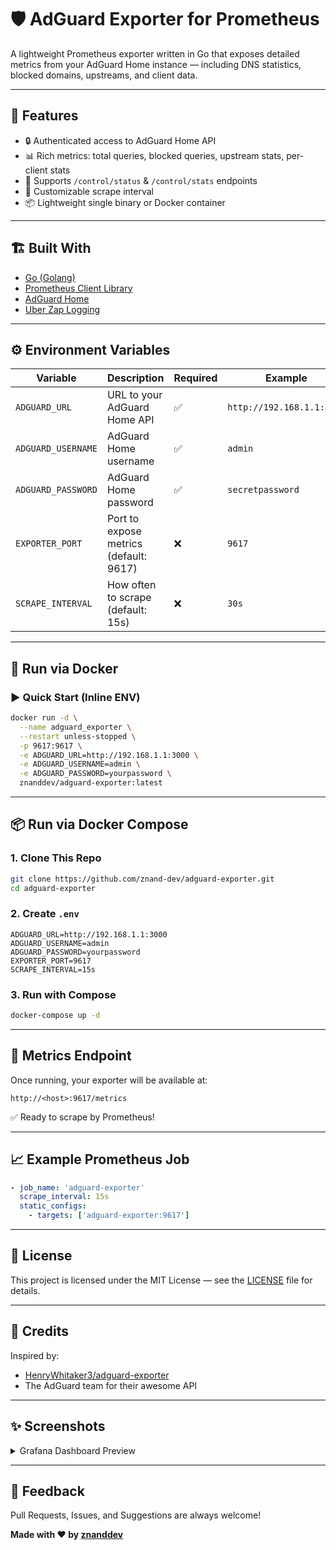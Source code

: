 # 🛡️ AdGuard Exporter for Prometheus

A lightweight Prometheus exporter written in Go that exposes detailed metrics from your AdGuard Home instance — including DNS statistics, blocked domains, upstreams, and client data.

---

## 🚀 Features

- 🔒 Authenticated access to AdGuard Home API
- 📊 Rich metrics: total queries, blocked queries, upstream stats, per-client stats
- 🧠 Supports `/control/status` & `/control/stats` endpoints
- 🔁 Customizable scrape interval
- 📦 Lightweight single binary or Docker container

---

## 🏗️ Built With

- [Go (Golang)](https://golang.org/)
- [Prometheus Client Library](https://github.com/prometheus/client_golang)
- [AdGuard Home](https://github.com/AdguardTeam/AdGuardHome)
- [Uber Zap Logging](https://github.com/uber-go/zap)

---

## ⚙️ Environment Variables

| Variable         | Description                            | Required | Example                      |
|------------------|----------------------------------------|----------|------------------------------|
| `ADGUARD_URL`     | URL to your AdGuard Home API          | ✅       | `http://192.168.1.1:3000`    |
| `ADGUARD_USERNAME`| AdGuard Home username                 | ✅       | `admin`                      |
| `ADGUARD_PASSWORD`| AdGuard Home password                 | ✅       | `secretpassword`             |
| `EXPORTER_PORT`   | Port to expose metrics (default: 9617)| ❌       | `9617`                       |
| `SCRAPE_INTERVAL` | How often to scrape (default: 15s)    | ❌       | `30s`                        |

---

## 🐳 Run via Docker

### ▶️ Quick Start (Inline ENV)

```bash
docker run -d \
  --name adguard_exporter \
  --restart unless-stopped \
  -p 9617:9617 \
  -e ADGUARD_URL=http://192.168.1.1:3000 \
  -e ADGUARD_USERNAME=admin \
  -e ADGUARD_PASSWORD=yourpassword \
  znanddev/adguard-exporter:latest
```

---

## 📦 Run via Docker Compose

### 1. Clone This Repo

```bash
git clone https://github.com/znand-dev/adguard-exporter.git
cd adguard-exporter
```

### 2. Create `.env`

```env
ADGUARD_URL=http://192.168.1.1:3000
ADGUARD_USERNAME=admin
ADGUARD_PASSWORD=yourpassword
EXPORTER_PORT=9617
SCRAPE_INTERVAL=15s
```

### 3. Run with Compose

```bash
docker-compose up -d
```

---

## 🧪 Metrics Endpoint

Once running, your exporter will be available at:

```
http://<host>:9617/metrics
```

✅ Ready to scrape by Prometheus!

---

## 📈 Example Prometheus Job

```yaml
- job_name: 'adguard-exporter'
  scrape_interval: 15s
  static_configs:
    - targets: ['adguard-exporter:9617']
```

---

## 📃 License

This project is licensed under the MIT License — see the [LICENSE](LICENSE) file for details.

---

## 🙌 Credits

Inspired by:
- [HenryWhitaker3/adguard-exporter](https://github.com/HenryWhitaker3/AdGuardHome-exporter)
- The AdGuard team for their awesome API

---

## ✨ Screenshots

<details>
<summary>Grafana Dashboard Preview</summary>

> _Soon..._ You can contribute a Grafana JSON 😎

</details>

---

## 💬 Feedback

Pull Requests, Issues, and Suggestions are always welcome!

**Made with ❤️ by [znanddev](https://github.com/znand-dev)**
